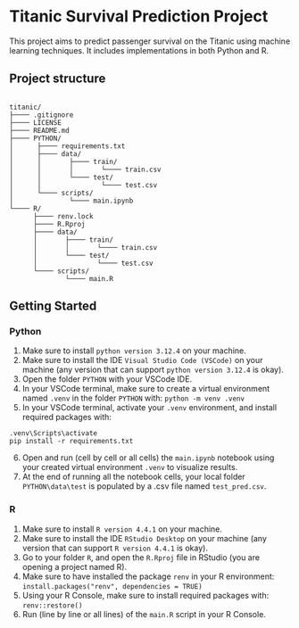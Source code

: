 # Titanic Survival Prediction Project

This project aims to predict passenger survival on the Titanic using machine learning techniques. It includes implementations in both Python and R.

## Project structure

```

titanic/
├──── .gitignore
├──── LICENSE
├──── README.md
├──── PYTHON/
│      ├──── requirements.txt
│      ├──── data/
│      │       ├──── train/
│      │       │       └──── train.csv
│      │       └──── test/
│      │               └──── test.csv
│      └──── scripts/
│              └──── main.ipynb
└──── R/
      ├──── renv.lock
      ├──── R.Rproj
      ├──── data/
      │       ├──── train/
      │       │       └──── train.csv
      │       └──── test/
      │               └──── test.csv
      └──── scripts/
              └──── main.R

```

## Getting Started

### Python

1. Make sure to install `python version 3.12.4` on your machine.
2. Make sure to install the IDE `Visual Studio Code (VSCode)` on your machine (any version that can support `python version 3.12.4` is okay).
3. Open the folder `PYTHON` with your VSCode IDE.
4. In your VSCode terminal, make sure to create a virtual environment named `.venv` in the folder `PYTHON` with:
```python -m venv .venv```
5. In your VSCode terminal, activate your `.venv` environment, and install required packages with:
```
.venv\Scripts\activate
pip install -r requirements.txt
```
6. Open and run (cell by cell or all cells) the `main.ipynb` notebook using your created virtual environment `.venv` to visualize results.
7. At the end of running all the notebook cells, your local folder `PYTHON\data\test` is populated by a .csv file named `test_pred.csv`.

### R

1. Make sure to install `R version 4.4.1` on your machine.
2. Make sure to install the IDE `RStudio Desktop` on your machine (any version that can support `R version 4.4.1` is okay).
3. Go to your folder `R`, and open the `R.Rproj` file in RStudio (you are opening a project named R).
3. Make sure to have installed the package `renv` in your R environment:
```install.packages("renv", dependencies = TRUE)```   
4. Using your R Console, make sure to install required packages with:
```renv::restore()```
5. Run (line by line or all lines) of the `main.R` script in your R Console.







